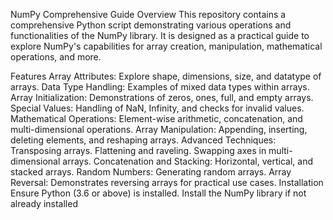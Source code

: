 NumPy Comprehensive Guide
Overview
This repository contains a comprehensive Python script demonstrating various operations and functionalities of the NumPy library. It is designed as a practical guide to explore NumPy's capabilities for array creation, manipulation, mathematical operations, and more.

Features
Array Attributes: Explore shape, dimensions, size, and datatype of arrays.
Data Type Handling: Examples of mixed data types within arrays.
Array Initialization: Demonstrations of zeros, ones, full, and empty arrays.
Special Values: Handling of NaN, Infinity, and checks for invalid values.
Mathematical Operations: Element-wise arithmetic, concatenation, and multi-dimensional operations.
Array Manipulation: Appending, inserting, deleting elements, and reshaping arrays.
Advanced Techniques:
Transposing arrays.
Flattening and raveling.
Swapping axes in multi-dimensional arrays.
Concatenation and Stacking: Horizontal, vertical, and stacked arrays.
Random Numbers: Generating random arrays.
Array Reversal: Demonstrates reversing arrays for practical use cases.
Installation
Ensure Python (3.6 or above) is installed.
Install the NumPy library if not already installed
